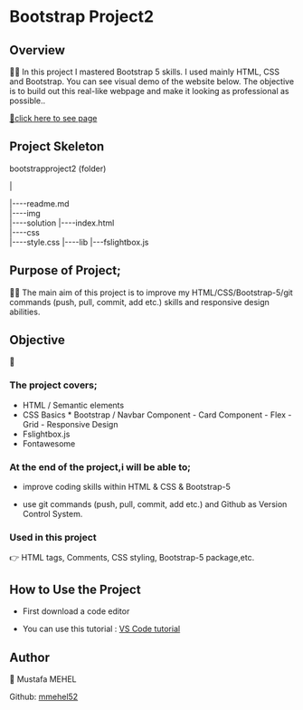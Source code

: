 # Bootstrap Project2

## Overview

👨‍💻 In this project I mastered Bootstrap 5 skills. I used mainly HTML, CSS and Bootstrap. You can see visual demo of the website below. The objective is to build out this real-like webpage and make it looking as professional as possible..

 [📍click here to see page](https://mmehel52.github.io/bootstrapproject2)

## Project Skeleton
bootstrapproject2 (folder)

|

|----readme.md             
|----img            
|----solution
        |----index.html  
|----css      
      |----style.css
|----lib
      |---fslightbox.js
      
## Purpose of Project;
👨‍💻 The main aim of this project is to improve my HTML/CSS/Bootstrap-5/git commands (push, pull, commit, add etc.) skills and responsive design abilities.

## Objective
 🎯
### The project covers;

- HTML / Semantic elements
- CSS Basics * Bootstrap / Navbar Component - Card Component - Flex - Grid - Responsive Design
- Fslightbox.js
- Fontawesome
 

  
### At the end of the project,i will be able to;
- improve coding skills within HTML & CSS & Bootstrap-5

- use git commands (push, pull, commit, add etc.) and Github as Version Control System.

### Used in this project
👉 HTML tags, Comments, CSS styling, Bootstrap-5 package,etc.

##  How to Use the Project
* First download a code editor

* You can use this tutorial : [VS Code tutorial](https://www.youtube.com/watch?v=fJEbVCrEMSE)

## Author
👤 Mustafa MEHEL


Github: [mmehel52](https://github.com/mmehel52)
